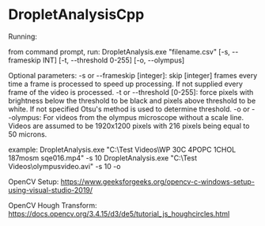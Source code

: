 # DropletAnalysisCpp

Running:

from command prompt, run:
DropletAnalysis.exe "filename.csv" [-s, --frameskip INT] [-t, --threshold 0-255] [-o, --olympus]

Optional parameters:
-s or --frameskip [integer]: skip [integer] frames every time a frame is processed to speed up processing. If not supplied every frame of the video is processed.
-t or --threshold [0-255]: force pixels with brightness below the threshold to be black and pixels above threshold to be white. If not specified Otsu's method is used to determine threshold.
-o or --olympus: For videos from the olympus microscope without a scale line. Videos are assumed to be 1920x1200 pixels with 216 pixels being equal to 50 microns.

example:
DropletAnalysis.exe "C:\Test Videos\WP 30C 4POPC 1CHOL 187mosm sqe016.mp4" -s 10
DropletAnalysis.exe "C:\Test Videos\olympusvideo.avi" -s 10 -o

OpenCV Setup:
https://www.geeksforgeeks.org/opencv-c-windows-setup-using-visual-studio-2019/


OpenCV Hough Transform:
https://docs.opencv.org/3.4.15/d3/de5/tutorial_js_houghcircles.html

